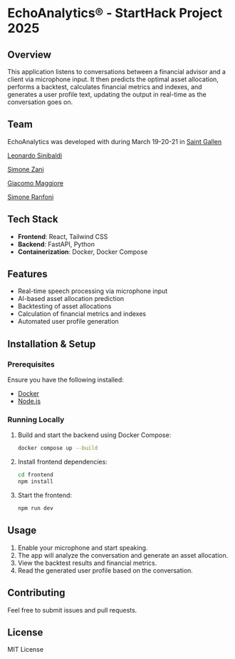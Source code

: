 # EchoAnalytics® - StartHack Project 2025

## Overview
This application listens to conversations between a financial advisor and a client via microphone input. It then predicts the optimal asset allocation, performs a backtest, calculates financial metrics and indexes, and generates a user profile text, updating the output in real-time as the conversation goes on.

## Team
EchoAnalytics was developed with during March 19-20-21 in [Saint Gallen](https://www.startglobal.org/start-hack/what-is-hack)

[Leonardo Sinibaldi](https://www.linkedin.com/in/leonardo-sinibaldi-2a7414270/)

[Simone Zani](https://www.linkedin.com/in/simonezani35/)

[Giacomo Maggiore](https://www.linkedin.com/in/giacomo-maggiore-499994263/)

[Simone Ranfoni](https://www.linkedin.com/in/simoneranfoni/)

## Tech Stack
- **Frontend**: React, Tailwind CSS
- **Backend**: FastAPI, Python
- **Containerization**: Docker, Docker Compose

## Features
- Real-time speech processing via microphone input
- AI-based asset allocation prediction
- Backtesting of asset allocations
- Calculation of financial metrics and indexes
- Automated user profile generation

## Installation & Setup
### Prerequisites
Ensure you have the following installed:
- [Docker](https://www.docker.com/)
- [Node.js](https://nodejs.org/)

### Running Locally
1. Build and start the backend using Docker Compose:
   ```bash
   docker compose up --build
   ```
2. Install frontend dependencies:
   ```bash
   cd frontend
   npm install
   ```
3. Start the frontend:
   ```bash
   npm run dev
   ```

## Usage
1. Enable your microphone and start speaking.
2. The app will analyze the conversation and generate an asset allocation.
3. View the backtest results and financial metrics.
4. Read the generated user profile based on the conversation.

## Contributing
Feel free to submit issues and pull requests.

## License
MIT License

